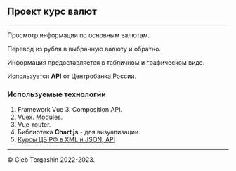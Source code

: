 ## Проект курс валют

---

Просмотр информации по основным валютам.

Перевод из рубля в выбранную валюту и обратно.

Информация предоставляется в табличном и графическом виде.

Используется **API** от Центробанка России.

### Используемые технологии

1.  Framework Vue 3. Composition API.
2.  Vuex. Modules.
3.  Vue-router.
4.  Библиотека **Chart js** - для визуализации.
5.  [Курсы ЦБ РФ в XML и JSON, API](https://www.cbr-xml-daily.ru/)

---

&copy; Gleb Torgashin 2022-2023.
